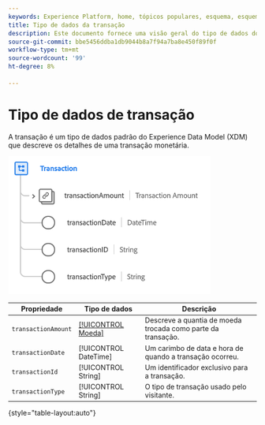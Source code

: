 ```yaml
---
keywords: Experience Platform, home, tópicos populares, esquema, esquema, XDM, campos, esquemas, esquemas, transação, tipo de dados, tipo de dados, tipo de dados;
title: Tipo de dados da transação
description: Este documento fornece uma visão geral do tipo de dados do Modelo de dados de experiência de transação (XDM).
source-git-commit: bbe5456ddba1db9044b8a7f94a7ba8e450f89f0f
workflow-type: tm+mt
source-wordcount: '99'
ht-degree: 8%

---
```


#  Tipo de dados de transação

 A transação é um tipo de dados padrão do Experience Data Model (XDM) que descreve os detalhes de uma transação monetária.

![Estrutura da transação](../images/data-types/transaction.png)

| Propriedade | Tipo de dados | Descrição |
| --- | --- | --- |
| `transactionAmount` | [[!UICONTROL Moeda]](./currency.md) | Descreve a quantia de moeda trocada como parte da transação. |
| `transactionDate` | [!UICONTROL DateTime] | Um carimbo de data e hora de quando a transação ocorreu. |
| `transactionId` | [!UICONTROL String] | Um identificador exclusivo para a transação. |
| `transactionType` | [!UICONTROL String] | O tipo de transação usado pelo visitante. |

{style=&quot;table-layout:auto&quot;}
